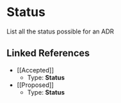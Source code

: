 # Status

List all the status possible for an ADR

## Linked References

* [[Accepted]]
  * Type: **Status**
* [[Proposed]]
  * Type: **Status**
